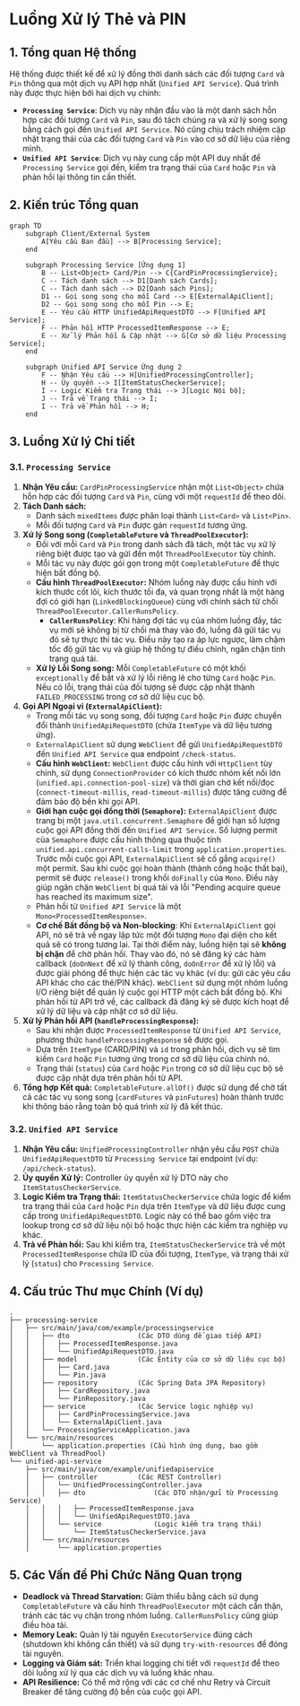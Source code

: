 # Luồng Xử lý Thẻ và PIN

## 1. Tổng quan Hệ thống

Hệ thống được thiết kế để xử lý đồng thời danh sách các đối tượng `Card` và `Pin` thông qua một dịch vụ API hợp nhất (`Unified API Service`). Quá trình này được thực hiện bởi hai dịch vụ chính:

*   **`Processing Service`**: Dịch vụ này nhận đầu vào là một danh sách hỗn hợp các đối tượng `Card` và `Pin`, sau đó tách chúng ra và xử lý song song bằng cách gọi đến `Unified API Service`. Nó cũng chịu trách nhiệm cập nhật trạng thái của các đối tượng `Card` và `Pin` vào cơ sở dữ liệu của riêng mình.
*   **`Unified API Service`**: Dịch vụ này cung cấp một API duy nhất để `Processing Service` gọi đến, kiểm tra trạng thái của `Card` hoặc `Pin` và phản hồi lại thông tin cần thiết.

## 2. Kiến trúc Tổng quan

```mermaid
graph TD
    subgraph Client/External System
        A[Yêu cầu Ban đầu] --> B[Processing Service];
    end

    subgraph Processing Service [Ứng dụng 1]
        B -- List<Object> Card/Pin --> C{CardPinProcessingService};
        C -- Tách danh sách --> D1[Danh sách Cards];
        C -- Tách danh sách --> D2[Danh sách Pins];
        D1 -- Gọi song song cho mỗi Card --> E[ExternalApiClient];
        D2 -- Gọi song song cho mỗi Pin --> E;
        E -- Yêu cầu HTTP UnifiedApiRequestDTO --> F[Unified API Service];
        F -- Phản hồi HTTP ProcessedItemResponse --> E;
        E -- Xử lý Phản hồi & Cập nhật --> G[Cơ sở dữ liệu Processing Service];
    end

    subgraph Unified API Service Ứng dụng 2
        F -- Nhận Yêu cầu --> H[UnifiedProcessingController];
        H -- Ủy quyền --> I[ItemStatusCheckerService];
        I -- Logic Kiểm tra Trạng thái --> J[Logic Nội bộ];
        J -- Trả về Trạng thái --> I;
        I -- Trả về Phản hồi --> H;
    end
```

## 3. Luồng Xử lý Chi tiết

### 3.1. `Processing Service`

1.  **Nhận Yêu cầu:** `CardPinProcessingService` nhận một `List<Object>` chứa hỗn hợp các đối tượng `Card` và `Pin`, cùng với một `requestId` để theo dõi.
2.  **Tách Danh sách:**
    *   Danh sách `mixedItems` được phân loại thành `List<Card>` và `List<Pin>`.
    *   Mỗi đối tượng `Card` và `Pin` được gán `requestId` tương ứng.
3.  **Xử lý Song song (`CompletableFuture` và `ThreadPoolExecutor`):**
    *   Đối với mỗi `Card` và `Pin` trong danh sách đã tách, một tác vụ xử lý riêng biệt được tạo và gửi đến một `ThreadPoolExecutor` tùy chỉnh.
    *   Mỗi tác vụ này được gói gọn trong một `CompletableFuture` để thực hiện bất đồng bộ.
    *   **Cấu hình `ThreadPoolExecutor`:** Nhóm luồng này được cấu hình với kích thước cốt lõi, kích thước tối đa, và quan trọng nhất là một hàng đợi có giới hạn (`LinkedBlockingQueue`) cùng với chính sách từ chối `ThreadPoolExecutor.CallerRunsPolicy`.
        *   **`CallerRunsPolicy`**: Khi hàng đợi tác vụ của nhóm luồng đầy, tác vụ mới sẽ không bị từ chối mà thay vào đó, luồng đã gửi tác vụ đó sẽ tự thực thi tác vụ. Điều này tạo ra áp lực ngược, làm chậm tốc độ gửi tác vụ và giúp hệ thống tự điều chỉnh, ngăn chặn tình trạng quá tải.
    *   **Xử lý Lỗi Song song:** Mỗi `CompletableFuture` có một khối `exceptionally` để bắt và xử lý lỗi riêng lẻ cho từng `Card` hoặc `Pin`. Nếu có lỗi, trạng thái của đối tượng sẽ được cập nhật thành `FAILED_PROCESSING` trong cơ sở dữ liệu cục bộ.
4.  **Gọi API Ngoại vi (`ExternalApiClient`):**
    *   Trong mỗi tác vụ song song, đối tượng `Card` hoặc `Pin` được chuyển đổi thành `UnifiedApiRequestDTO` (chứa `ItemType` và dữ liệu tương ứng).
    *   `ExternalApiClient` sử dụng `WebClient` để gửi `UnifiedApiRequestDTO` đến `Unified API Service` qua endpoint `/check-status`.
    *   **Cấu hình `WebClient`:** `WebClient` được cấu hình với `HttpClient` tùy chỉnh, sử dụng `ConnectionProvider` có kích thước nhóm kết nối lớn (`unified.api.connection-pool-size`) và thời gian chờ kết nối/đọc (`connect-timeout-millis`, `read-timeout-millis`) được tăng cường để đảm bảo độ bền khi gọi API.
    *   **Giới hạn cuộc gọi đồng thời (`Semaphore`):** `ExternalApiClient` được trang bị một `java.util.concurrent.Semaphore` để giới hạn số lượng cuộc gọi API đồng thời đến `Unified API Service`. Số lượng permit của `Semaphore` được cấu hình thông qua thuộc tính `unified.api.concurrent-calls-limit` trong `application.properties`. Trước mỗi cuộc gọi API, `ExternalApiClient` sẽ cố gắng `acquire()` một permit. Sau khi cuộc gọi hoàn thành (thành công hoặc thất bại), permit sẽ được `release()` trong khối `doFinally` của `Mono`. Điều này giúp ngăn chặn `WebClient` bị quá tải và lỗi "Pending acquire queue has reached its maximum size".
    *   Phản hồi từ `Unified API Service` là một `Mono<ProcessedItemResponse>`.
    *   **Cơ chế Bất đồng bộ và Non-blocking**: Khi `ExternalApiClient` gọi API, nó sẽ trả về ngay lập tức một đối tượng `Mono` đại diện cho kết quả sẽ có trong tương lai. Tại thời điểm này, luồng hiện tại sẽ **không bị chặn** để chờ phản hồi. Thay vào đó, nó sẽ đăng ký các hàm callback (`doOnNext` để xử lý thành công, `doOnError` để xử lý lỗi) và được giải phóng để thực hiện các tác vụ khác (ví dụ: gửi các yêu cầu API khác cho các thẻ/PIN khác). `WebClient` sử dụng một nhóm luồng I/O riêng biệt để quản lý cuộc gọi HTTP một cách bất đồng bộ. Khi phản hồi từ API trở về, các callback đã đăng ký sẽ được kích hoạt để xử lý dữ liệu và cập nhật cơ sở dữ liệu.
5.  **Xử lý Phản hồi API (`handleProcessingResponse`):**
    *   Sau khi nhận được `ProcessedItemResponse` từ `Unified API Service`, phương thức `handleProcessingResponse` sẽ được gọi.
    *   Dựa trên `ItemType` (CARD/PIN) và `id` trong phản hồi, dịch vụ sẽ tìm kiếm `Card` hoặc `Pin` tương ứng trong cơ sở dữ liệu của chính nó.
    *   Trạng thái (`status`) của `Card` hoặc `Pin` trong cơ sở dữ liệu cục bộ sẽ được cập nhật dựa trên phản hồi từ API.
6.  **Tổng hợp Kết quả:** `CompletableFuture.allOf()` được sử dụng để chờ tất cả các tác vụ song song (`cardFutures` và `pinFutures`) hoàn thành trước khi thông báo rằng toàn bộ quá trình xử lý đã kết thúc.

### 3.2. `Unified API Service`

1.  **Nhận Yêu cầu:** `UnifiedProcessingController` nhận yêu cầu `POST` chứa `UnifiedApiRequestDTO` từ `Processing Service` tại endpoint (ví dụ: `/api/check-status`).
2.  **Ủy quyền Xử lý:** Controller ủy quyền xử lý DTO này cho `ItemStatusCheckerService`.
3.  **Logic Kiểm tra Trạng thái:** `ItemStatusCheckerService` chứa logic để kiểm tra trạng thái của `Card` hoặc `Pin` dựa trên `ItemType` và dữ liệu được cung cấp trong `UnifiedApiRequestDTO`. Logic này có thể bao gồm việc tra lookup trong cơ sở dữ liệu nội bộ hoặc thực hiện các kiểm tra nghiệp vụ khác.
4.  **Trả về Phản hồi:** Sau khi kiểm tra, `ItemStatusCheckerService` trả về một `ProcessedItemResponse` chứa ID của đối tượng, `ItemType`, và trạng thái xử lý (`status`) cho `Processing Service`.

## 4. Cấu trúc Thư mục Chính (Ví dụ)

```
.
├── processing-service
│   ├── src/main/java/com/example/processingservice
│   │   ├── dto                 (Các DTO dùng để giao tiếp API)
│   │   │   ├── ProcessedItemResponse.java
│   │   │   └── UnifiedApiRequestDTO.java
│   │   ├── model               (Các Entity của cơ sở dữ liệu cục bộ)
│   │   │   ├── Card.java
│   │   │   └── Pin.java
│   │   ├── repository          (Các Spring Data JPA Repository)
│   │   │   ├── CardRepository.java
│   │   │   └── PinRepository.java
│   │   ├── service             (Các Service logic nghiệp vụ)
│   │   │   ├── CardPinProcessingService.java
│   │   │   └── ExternalApiClient.java
│   │   └── ProcessingServiceApplication.java
│   └── src/main/resources
│       └── application.properties (Cấu hình ứng dụng, bao gồm WebClient và ThreadPool)
└── unified-api-service
    ├── src/main/java/com/example/unifiedapiservice
    │   ├── controller          (Các REST Controller)
    │   │   └── UnifiedProcessingController.java
    │   │   ├── dto                 (Các DTO nhận/gửi từ Processing Service)
    │   │   │   ├── ProcessedItemResponse.java
    │   │   │   └── UnifiedApiRequestDTO.java
    │   │   └── service             (Logic kiểm tra trạng thái)
    │   │       └── ItemStatusCheckerService.java
    │   └── src/main/resources
    │       └── application.properties
```

## 5. Các Vấn đề Phi Chức Năng Quan trọng

*   **Deadlock và Thread Starvation:** Giảm thiểu bằng cách sử dụng `CompletableFuture` và cấu hình `ThreadPoolExecutor` một cách cẩn thận, tránh các tác vụ chặn trong nhóm luồng. `CallerRunsPolicy` cũng giúp điều hòa tải.
*   **Memory Leak:** Quản lý tài nguyên `ExecutorService` đúng cách (shutdown khi không cần thiết) và sử dụng `try-with-resources` để đóng tài nguyên.
*   **Logging và Giám sát:** Triển khai logging chi tiết với `requestId` để theo dõi luồng xử lý qua các dịch vụ và luồng khác nhau.
*   **API Resilience:** Có thể mở rộng với các cơ chế như Retry và Circuit Breaker để tăng cường độ bền của cuộc gọi API.